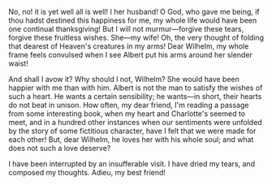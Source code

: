 No, no! it is yet well all is well! I her husband! O God, who gave me being, if thou hadst destined this happiness for me, my whole life would have been one continual thanksgiving! But I will not murmur—forgive these tears, forgive these fruitless wishes. She—my wife! Oh, the very thought of folding that dearest of Heaven's creatures in my arms! Dear Wilhelm, my whole frame feels convulsed when I see Albert put his arms around her slender waist!

And shall I avow it? Why should I not, Wilhelm? She would have been happier with me than with him. Albert is not the man to satisfy the wishes of such a heart. He wants a certain sensibility; he wants—in short, their hearts do not beat in unison. How often, my dear friend, I'm reading a passage from some interesting book, when my heart and Charlotte's seemed to meet, and in a hundred other instances when our sentiments were unfolded by the story of some fictitious character, have I felt that we were made for each other! But, dear Wilhelm, he loves her with his whole soul; and what does not such a love deserve?

I have been interrupted by an insufferable visit. I have dried my tears, and composed my thoughts. Adieu, my best friend!